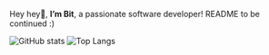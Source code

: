 Hey hey👋, **I’m Bit**, a passionate software developer!
README to be continued :)

![GitHub stats](https://github-readme-stats.vercel.app/api?username=imbit&show_icons=true&theme=tokyonight)
![Top Langs](https://github-readme-stats.vercel.app/api/top-langs/?username=imbit&show_icons=true&theme=tokyonight)

<!---
ImBit/ImBit is a ✨ special ✨ repository because its `README.md` (this file) appears on your GitHub profile.
You can click the Preview link to take a look at your changes.
--->

